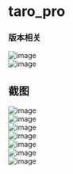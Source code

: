 # taro_pro
### 版本相关
![image](https://github.com/shaoting0730/mobile-learn/blob/master/%E5%BE%AE%E4%BF%A1%E5%B0%8F%E7%A8%8B%E5%BA%8F/taro/%E4%BD%BF%E7%94%A8.jpg) <br/>
![image](https://github.com/shaoting0730/mobile-learn/blob/master/%E5%BE%AE%E4%BF%A1%E5%B0%8F%E7%A8%8B%E5%BA%8F/taro/taro%E7%89%88%E6%9C%AC.jpg) <br/>
## 截图
![image](https://github.com/shaoting0730/mobile-learn/blob/master/%E5%BE%AE%E4%BF%A1%E5%B0%8F%E7%A8%8B%E5%BA%8F/taro/login.jpg) <br/>
![image](https://github.com/shaoting0730/mobile-learn/blob/master/%E5%BE%AE%E4%BF%A1%E5%B0%8F%E7%A8%8B%E5%BA%8F/taro/register.jpg) <br/>
![image](https://github.com/shaoting0730/mobile-learn/blob/master/%E5%BE%AE%E4%BF%A1%E5%B0%8F%E7%A8%8B%E5%BA%8F/taro/taro%E6%88%AA%E5%9B%BE1.jpg) <br/>
![image](https://github.com/shaoting0730/mobile-learn/blob/master/%E5%BE%AE%E4%BF%A1%E5%B0%8F%E7%A8%8B%E5%BA%8F/taro/taro%E6%88%AA%E5%9B%BE2.jpg) <br/>
![image](https://github.com/shaoting0730/mobile-learn/blob/master/%E5%BE%AE%E4%BF%A1%E5%B0%8F%E7%A8%8B%E5%BA%8F/taro/taro%E6%88%AA%E5%9B%BE3.jpg) <br/>
![image](https://github.com/shaoting0730/mobile-learn/blob/master/%E5%BE%AE%E4%BF%A1%E5%B0%8F%E7%A8%8B%E5%BA%8F/taro/taro%E6%88%AA%E5%9B%BE4.jpg) <br/>
![image](https://github.com/shaoting0730/mobile-learn/blob/master/%E5%BE%AE%E4%BF%A1%E5%B0%8F%E7%A8%8B%E5%BA%8F/taro/taro%E6%88%AA%E5%9B%BE5.jpg) <br/>

